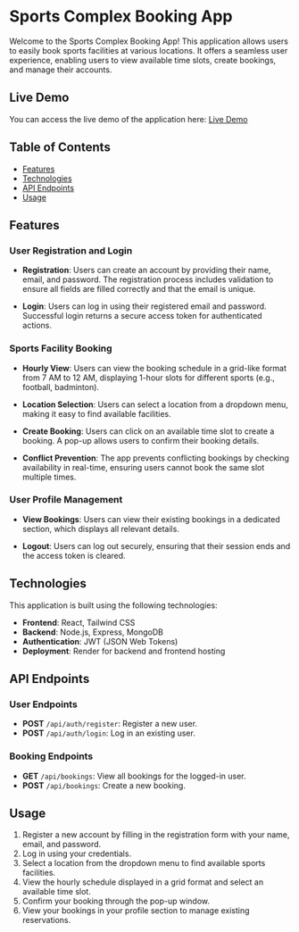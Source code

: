 # Sports Complex Booking App

Welcome to the Sports Complex Booking App! This application allows users to easily book sports facilities at various locations. It offers a seamless user experience, enabling users to view available time slots, create bookings, and manage their accounts.

## Live Demo

You can access the live demo of the application here: [Live Demo](https://sports-complex-booking-app-frontend.onrender.com/)

## Table of Contents

- [Features](#features)
- [Technologies](#technologies)
- [API Endpoints](#api-endpoints)
- [Usage](#usage)

## Features

### User Registration and Login

- **Registration**: Users can create an account by providing their name, email, and password. The registration process includes validation to ensure all fields are filled correctly and that the email is unique.
  
- **Login**: Users can log in using their registered email and password. Successful login returns a secure access token for authenticated actions.

### Sports Facility Booking

- **Hourly View**: Users can view the booking schedule in a grid-like format from 7 AM to 12 AM, displaying 1-hour slots for different sports (e.g., football, badminton).
  
- **Location Selection**: Users can select a location from a dropdown menu, making it easy to find available facilities.

- **Create Booking**: Users can click on an available time slot to create a booking. A pop-up allows users to confirm their booking details.

- **Conflict Prevention**: The app prevents conflicting bookings by checking availability in real-time, ensuring users cannot book the same slot multiple times.

### User Profile Management

- **View Bookings**: Users can view their existing bookings in a dedicated section, which displays all relevant details.

- **Logout**: Users can log out securely, ensuring that their session ends and the access token is cleared.

## Technologies

This application is built using the following technologies:

- **Frontend**: React, Tailwind CSS
- **Backend**: Node.js, Express, MongoDB
- **Authentication**: JWT (JSON Web Tokens)
- **Deployment**: Render for backend and frontend hosting

## API Endpoints

### User Endpoints

- **POST** `/api/auth/register`: Register a new user.
- **POST** `/api/auth/login`: Log in an existing user.

### Booking Endpoints

- **GET** `/api/bookings`: View all bookings for the logged-in user.
- **POST** `/api/bookings`: Create a new booking.

## Usage

1. Register a new account by filling in the registration form with your name, email, and password.
2. Log in using your credentials.
3. Select a location from the dropdown menu to find available sports facilities.
4. View the hourly schedule displayed in a grid format and select an available time slot.
5. Confirm your booking through the pop-up window.
6. View your bookings in your profile section to manage existing reservations.

